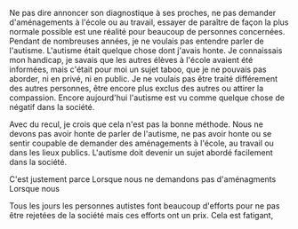 Ne pas dire annoncer son diagnostique à ses proches, ne pas demander d'aménagements à l'école ou au travail, essayer de paraître de façon la plus normale possible est une réalité pour beaucoup de personnes concernées.
Pendant de nombreuses années, je ne voulais pas entendre parler de l'autisme. L'autisme était quelque chose dont j'avais honte. Je connaissais mon handicap, je savais que les autres élèves à l'école avaient été informées, mais
c'était pour moi un sujet taboo, que je ne pouvais pas aborder, ni en privé, ni en public.
Je ne voulais pas être traité différement des autres personnes, être encore plus exclus des autres ou attirer la compassion.
Encore aujourd'hui l'autisme est vu comme quelque chose de négatif dans la société.

Avec du recul, je crois que cela n'est pas la bonne méthode. Nous ne devons pas avoir honte de parler de l'autisme, ne pas avoir honte ou se sentir coupable de demander des aménagements à l'école, au travail ou dans les lieux publics.
L'autisme doit devenir un sujet abordé facilement dans la société.

C'est justement parce 
Lorsque nous ne demandons pas d'aménagments 
Lorsque nous 


Tous les jours les personnes autistes font beaucoup d'efforts pour ne pas être rejetées de la société mais ces efforts ont un prix. Cela est fatigant, 


